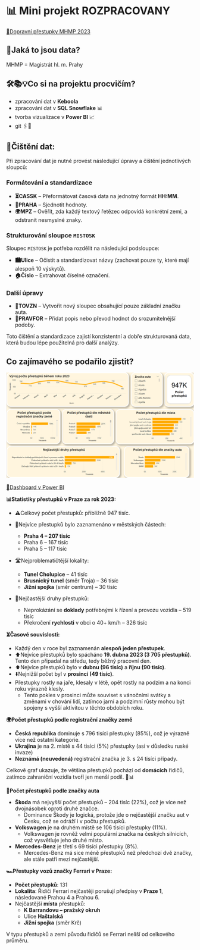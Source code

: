 # 📊 Mini projekt ROZPRACOVANY
[🔗Dopravní přestupky MHMP 2023](https://opendata.praha.eu/datasets/https%3A%2F%2Fapi.opendata.praha.eu%2Flod%2Fcatalog%2F1aba6dfc-0662-4dca-9326-07698e9af0fb)

## 🧐Jaká to jsou data?   

MHMP = Magistrát hl. m. Prahy
 
## 🛠️📚💡Co si na projektu procvičím? 

- zpracování dat v **Keboola**
- zpracování dat v **SQL Snowflake** 📊
- tvorba vizualizace v **Power BI** 📈
- git 🖇️💾

## 🧹Čištění dat:

Při zpracování dat je nutné provést následující úpravy a čištění jednotlivých sloupců:

### Formátování a standardizace

- **⏳CASSK** – Přeformátovat časová data na jednotný formát **HH:MM**.
- **📌PRAHA** – Sjednotit hodnoty.
- **🌍MPZ** – Ověřit, zda každý textový řetězec odpovídá konkrétní zemi, a odstranit nesmyslné znaky.

### Strukturování sloupce `MISTOSK`

Sloupec `MISTOSK` je potřeba rozdělit na následující podsloupce:
- **🏙️Ulice** – Očistit a standardizovat názvy (zachovat pouze ty, které mají alespoň 10 výskytů).
- **🏠Číslo** – Extrahovat číselné označení.

### Další úpravy

- **🚗TOVZN** – Vytvořit nový sloupec obsahující pouze základní značku auta.
- **📖PRAVFOR** – Přidat popis nebo převod hodnot do srozumitelnější podoby.


Toto čištění a standardizace zajistí konzistentní a dobře strukturovaná data, která budou lépe použitelná pro další analýzy.

## Co zajímavého se podařilo zjistit?

![Dashboard screen](https://github.com/DanielaAntosova/Dopravni-prestupky-MHMP-2023/blob/main/Printscreen_dashboardu_prestupku.png "Dashboard_printscreen")

[🔗Dashboard v Power BI](https://github.com/DanielaAntosova/Dopravni-prestupky-MHMP-2023/blob/main/Prestupky.pbix)


**📊Statistiky přestupků v Praze za rok 2023:**

- ⚠️Celkový počet přestupků: přibližně 947 tisíc.
- 📍Nejvíce přestupků bylo zaznamenáno v městských částech:
  - **Praha 4 – 207 tisíc**
  - Praha 6 – 167 tisíc
  - Praha 5 – 117 tisíc

- 🛣️Nejproblematičtější lokality:
  - **Tunel Cholupice** – 41 tisíc 
  - **Brusnický tunel** (směr Troja) – 36 tisíc 
  - **Jižní spojka** (směr centrum) – 30 tisíc 
- 📖Nejčastější druhy přestupků:
  - Neprokázání se **doklady** potřebnými k řízení a provozu vozidla – 519 tisíc
  - Překročení **rychlosti** v obci o 40+ km/h – 326 tisíc
  

**⏳Časové souvislosti:** 
- Každý den v roce byl zaznamenán **alespoň jeden přestupek**.
- ⬆️Nejvíce přestupků bylo spácháno **19. dubna 2023 (3 705 přestupků)**. Tento den připadal na středu, tedy běžný pracovní den.
- ⬆️Nejvíce přestupků bylo v **dubnu (96 tisíc)** a **říjnu (90 tisíc)**.
- ⬇️Nejnižší počet byl v **prosinci (49 tisíc)**.
- Přestupky rostly na jaře, klesaly v létě, opět rostly na podzim a na konci roku výrazně klesly. 
  - Tento pokles v prosinci může souviset s vánočními svátky a změnami v chování lidí, zatímco jarní a podzimní růsty mohou být spojeny s vyšší aktivitou v těchto obdobích roku.

**🌍Počet přestupků podle registrační značky země**
- **Česká republika** dominuje s 796 tisíci přestupky (85%), což je výrazně více než ostatní kategorie.
- **Ukrajina** je na 2. místě s 44 tisíci (5%) přestupky (asi v důsledku ruské invaze)
- **Neznámá (neuvedená)** registrační značka je 3. s 24 tisíci případy.

Celkově graf ukazuje, že většina přestupků pochází od **domácích** řidičů, zatímco zahraniční vozidla tvoří jen menší podíl. 🚗📊

**🚗Počet přestupků podle značky auta**
- **Škoda** má nejvyšší počet přestupků – 204 tisíc (22%), což je více než dvojnásobek oproti druhé značce.
  - Dominance Škody je logická, protože jde o nejčastější značku aut v Česku, což se odráží i v počtu přestupků.
- **Volkswagen** je na druhém místě se 106 tisíci přestupky (11%).
  - Volkswagen je rovněž velmi populární značka na českých silnicích, což vysvětluje jeho druhé místo.
- **Mercedes-Benz** je třetí s 69 tisíci přestupky (8%).
  - Mercedes-Benz má sice méně přestupků než předchozí dvě značky, ale stále patří mezi nejčastější.

**🏎️Přestupky vozů značky Ferrari v Praze:**

- **Počet přestupků**: 131
- **Lokalita**: Řidiči Ferrari nejčastěji porušují předpisy v **Praze 1**, následované Prahou 4 a Prahou 6.
- Nejčastější **místa** přestupků:
  - **K Barrandovu – pražský okruh**
  - Ulice **Haštalská**
  - **Jižní spojka** (směr Krč)

V typu přestupků a zemi původu řidičů se Ferrari neliší od celkového průměru.






